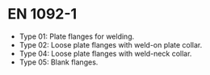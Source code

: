 # EN 1092-1

- Type 01: Plate flanges for welding.
- Type 02: Loose plate flanges with weld-on plate collar.
- Type 04: Loose plate flanges with weld-neck collar.
- Type 05: Blank <blind> flanges.
